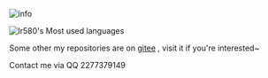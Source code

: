 ![info](https://github-readme-stats.vercel.app/api?username=lr580&show_icons=true&theme=radical&hide=prs,contribs)

![lr580's Most used languages](https://github-readme-stats.vercel.app/api/top-langs?username=lr580&show_icons=true&count_private=true&theme=gotham&layout=compact)

Some other my repositories are on [gitee](https://gitee.com/lr580) , visit it if you're interested~

Contact me via QQ 2277379149

